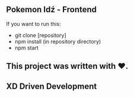 ## Pokemon Idź - Frontend

If you want to run this:
- git clone [repository]
- npm install (in repository directory)
- npm start

## This project was written with ❤️.
## XD Driven Development

